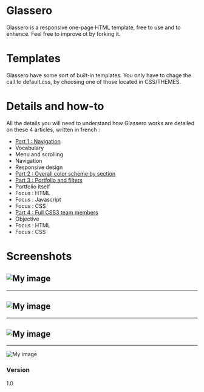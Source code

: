# Glassero

Glassero is a responsive one-page HTML template, free to use and to enhence. Feel free to improve ot by forking it. 

# Templates

Glassero have some sort of built-in templates. You only have to chage the call to default.css, by choosing one of those located in CSS/THEMES.

# Details and how-to

All the details you will need to understand how Glassero works are detailed on these 4 articles, written in french :

* [Part 1 : Navigation]
 * Vocabulary
 * Menu and scrolling
 * Navigation
 * Responsive design
* [Part 2 : Overall color scheme by section]
* [Part 3 : Portfolio and filters]
 * Portfolio itself
 * Focus : HTML
 * Focus : Javascript
 * Focus : CSS
* [Part 4 : Full CSS3 team members]
 * Objective
 * Focus : HTML
 * Focus : CSS


# Screenshots


![My image](http://patrickroux.fr/wp-content/uploads/2013/12/menu2.jpg)
----
----
![My image](http://patrickroux.fr/wp-content/uploads/2013/12/onepage-responsive1-700x325.jpg)
----
----
![My image](http://patrickroux.fr/wp-content/uploads/2014/01/filtre.jpg)
----
----
![My image](http://patrickroux.fr/wp-content/uploads/2014/01/membresequipe.jpg)


### Version
1.0



[Part 1 : Navigation]:http://patrickroux.fr/web-internet/un-site-one-page-responsive-walkthrough-partie1-4161
[Part 2 : Overall color scheme by section]:http://patrickroux.fr/web-internet/un-site-one-page-responsive-part-2-4200
[Part 3 : Portfolio and filters]:http://patrickroux.fr/web-internet/un-site-one-page-responsive-walkthrough-partie-3-portfolio-4245
[Part 4 : Full CSS3 team members]:http://patrickroux.fr/web-internet/un-site-one-page-responsive-walkthrough-partie-4-equipe-4273

